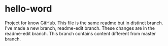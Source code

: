 # hello-word
Project for know GitHub.
This file is the same readme but in distinct branch. I've made a new branch, readme-edit branch.
These changes are in the readme-edit branch. This branch contains content different from master branch.
